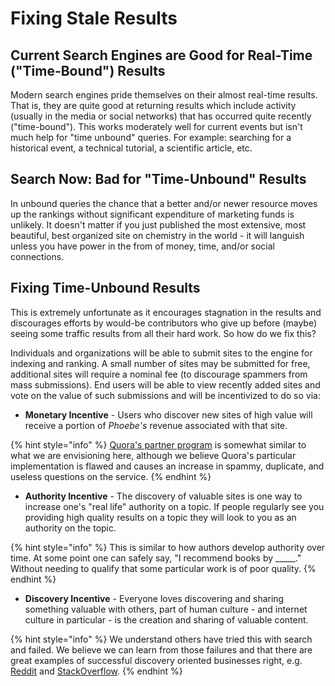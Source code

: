 # Fixing Stale Results

## Current Search Engines are Good for Real-Time \("Time-Bound"\) Results

Modern search engines pride themselves on their almost real-time results. That is, they are quite good at returning results which include activity \(usually in the media or social networks\) that has occurred quite recently \("time-bound"\). This works moderately well for current events but isn't much help for "time unbound" queries. For example: searching for a historical event, a technical tutorial, a scientific article, etc.

## Search Now: Bad for "Time-Unbound" Results

In unbound queries the chance that a better and/or newer resource moves up the rankings without significant expenditure of marketing funds is unlikely. It doesn't matter if you just published the most extensive, most beautiful, best organized site on chemistry in the world - it will languish unless you have power in the from of money, time, and/or social connections.

## Fixing Time-Unbound Results

This is extremely unfortunate as it encourages stagnation in the results and discourages efforts by would-be contributors who give up before \(maybe\) seeing some traffic results from all their hard work. So how do we fix this?

Individuals and organizations will be able to submit sites to the engine for indexing and ranking. A small number of sites may be submitted for free, additional sites will require a nominal fee \(to discourage spammers from mass submissions\). End users will be able to view recently added sites and vote on the value of such submissions and will be incentivized to do so via:

* **Monetary Incentive** - Users who discover new sites of high value will receive a portion of _Phoebe's_ revenue associated with that site.

{% hint style="info" %}
[Quora's partner program](https://www.quora.com/partners) is somewhat similar to what we are envisioning here, although we believe Quora's particular implementation is flawed and causes an increase in spammy, duplicate, and useless questions on the service.
{% endhint %}

* **Authority Incentive** - The discovery of valuable sites is one way to increase one's "real life" authority on a topic. If people regularly see you providing high quality results on a topic they will look to you as an authority on the topic.

{% hint style="info" %}
This is similar to how authors develop authority over time. At some point one can safely say, "I recommend books by \_\_\_\_\_." Without needing to qualify that some particular work is of poor quality.
{% endhint %}

* **Discovery Incentive** - Everyone loves discovering and sharing something valuable with others, part of human culture - and internet culture in particular - is the creation and sharing of valuable content.

{% hint style="info" %}
We understand others have tried this with search and failed. We believe we can learn from those failures and that there are great examples of successful discovery oriented businesses right, e.g. [Reddit](https://reddit.com/) and [StackOverflow](https://stackoverflow.com/).
{% endhint %}

